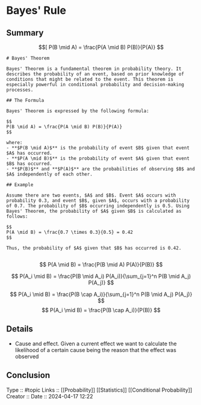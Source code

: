 # Bayes' Rule

## Summary

$$[ P(B \mid A) = \frac{P(A \mid B) P(B)}{P(A)} $$


```
# Bayes' Theorem

Bayes' Theorem is a fundamental theorem in probability theory. It describes the probability of an event, based on prior knowledge of conditions that might be related to the event. This theorem is especially powerful in conditional probability and decision-making processes.

## The Formula

Bayes' Theorem is expressed by the following formula:

$$
P(B \mid A) = \frac{P(A \mid B) P(B)}{P(A)}
$$

where:
- **$P(B \mid A)$** is the probability of event $B$ given that event $A$ has occurred.
- **$P(A \mid B)$** is the probability of event $A$ given that event $B$ has occurred.
- **$P(B)$** and **$P(A)$** are the probabilities of observing $B$ and $A$ independently of each other.

## Example

Assume there are two events, $A$ and $B$. Event $A$ occurs with probability 0.3, and event $B$, given $A$, occurs with a probability of 0.7. The probability of $B$ occurring independently is 0.5. Using Bayes' Theorem, the probability of $A$ given $B$ is calculated as follows:

$$
P(A \mid B) = \frac{0.7 \times 0.3}{0.5} = 0.42
$$

Thus, the probability of $A$ given that $B$ has occurred is 0.42.


```

$$ P(A \mid B) = \frac{P(B \mid A) P(A)}{P(B)} $$

$$
 P(A_i \mid B) = \frac{P(B \mid A_i) P(A_i)}{\sum_{j=1}^n P(B \mid A_j) P(A_j)} 
$$

$$
 P(A_i \mid B) = \frac{P(B \cap A_i)}{\sum_{j=1}^n P(B \mid A_j) P(A_j)} 
$$
$$
 P(A_i \mid B) = \frac{P(B \cap A_i)}{P(B)} 
$$
## Details
- Cause and effect. Given a current effect we want to calculate the likelihood of a certain cause being the reason that the effect was observed

## Conclusion


Type :: #topic
Links :: [[Probability]] [[Statistics]] [[Conditional Probability]]
Creator ::
Date ::  2024-04-17 12:22